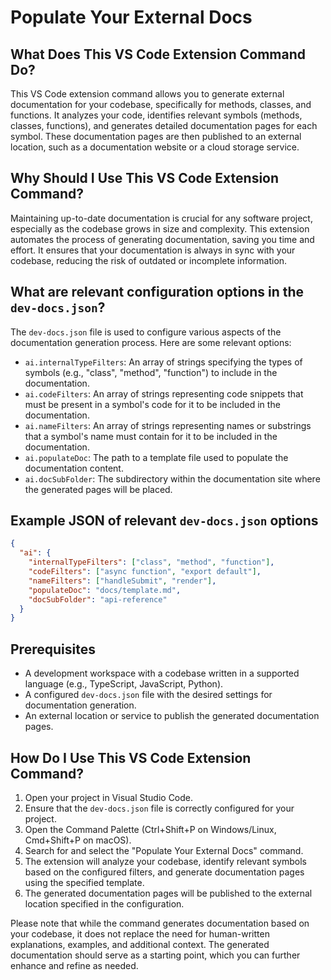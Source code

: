 # Populate Your External Docs

## What Does This VS Code Extension Command Do?

This VS Code extension command allows you to generate external documentation for your codebase, specifically for methods, classes, and functions. It analyzes your code, identifies relevant symbols (methods, classes, functions), and generates detailed documentation pages for each symbol. These documentation pages are then published to an external location, such as a documentation website or a cloud storage service.

## Why Should I Use This VS Code Extension Command?

Maintaining up-to-date documentation is crucial for any software project, especially as the codebase grows in size and complexity. This extension automates the process of generating documentation, saving you time and effort. It ensures that your documentation is always in sync with your codebase, reducing the risk of outdated or incomplete information.

## What are relevant configuration options in the `dev-docs.json`?

The `dev-docs.json` file is used to configure various aspects of the documentation generation process. Here are some relevant options:

- `ai.internalTypeFilters`: An array of strings specifying the types of symbols (e.g., "class", "method", "function") to include in the documentation.
- `ai.codeFilters`: An array of strings representing code snippets that must be present in a symbol's code for it to be included in the documentation.
- `ai.nameFilters`: An array of strings representing names or substrings that a symbol's name must contain for it to be included in the documentation.
- `ai.populateDoc`: The path to a template file used to populate the documentation content.
- `ai.docSubFolder`: The subdirectory within the documentation site where the generated pages will be placed.

## Example JSON of relevant `dev-docs.json` options

```json
{
  "ai": {
    "internalTypeFilters": ["class", "method", "function"],
    "codeFilters": ["async function", "export default"],
    "nameFilters": ["handleSubmit", "render"],
    "populateDoc": "docs/template.md",
    "docSubFolder": "api-reference"
  }
}
```

## Prerequisites

- A development workspace with a codebase written in a supported language (e.g., TypeScript, JavaScript, Python).
- A configured `dev-docs.json` file with the desired settings for documentation generation.
- An external location or service to publish the generated documentation pages.

## How Do I Use This VS Code Extension Command?

1. Open your project in Visual Studio Code.
2. Ensure that the `dev-docs.json` file is correctly configured for your project.
3. Open the Command Palette (Ctrl+Shift+P on Windows/Linux, Cmd+Shift+P on macOS).
4. Search for and select the "Populate Your External Docs" command.
5. The extension will analyze your codebase, identify relevant symbols based on the configured filters, and generate documentation pages using the specified template.
6. The generated documentation pages will be published to the external location specified in the configuration.

Please note that while the command generates documentation based on your codebase, it does not replace the need for human-written explanations, examples, and additional context. The generated documentation should serve as a starting point, which you can further enhance and refine as needed.
  
  